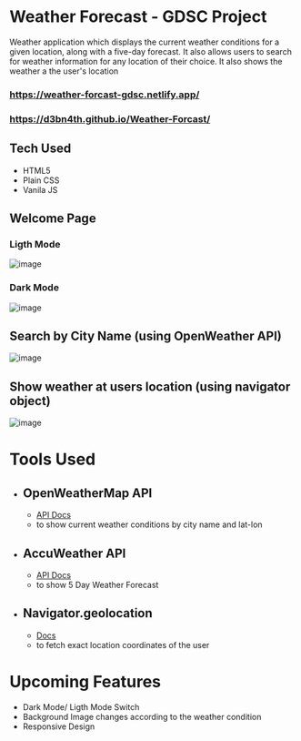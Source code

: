 # Weather Forecast - GDSC Project
 Weather application which displays the current weather conditions for a given location, along with a five-day forecast. It also allows users to search for weather information for any location of their choice. 
 It also shows the weather a the user's location
 
### https://weather-forcast-gdsc.netlify.app/
### https://d3bn4th.github.io/Weather-Forcast/

 ## Tech Used
 + HTML5
 + Plain CSS
 + Vanila JS
 
 ## Welcome Page
 
 ### Ligth Mode
![image](https://user-images.githubusercontent.com/55922828/227419120-fc0917f5-8da4-49cb-88ac-dabf6a2964c6.png)

 ### Dark Mode
![image](https://user-images.githubusercontent.com/55922828/227585055-5638e5d0-bece-44f9-a31d-18da6c5c4f0e.png)

 ## Search by City Name (using OpenWeather API)
![image](https://user-images.githubusercontent.com/55922828/227585166-fc72e8be-de6a-423b-98a7-00ca1276c0de.png)

## Show weather at users location (using navigator object)
![image](https://user-images.githubusercontent.com/55922828/227585367-8c7fc644-a3e8-4c92-9ca3-ac2e1c11e7a9.png)


# Tools Used
+ ## OpenWeatherMap API 
  - [API Docs](https://openweathermap.org/current)
  - to show current weather conditions by city name and lat-lon
+ ## AccuWeather API 
  - [API Docs](https://developer.accuweather.com/apis)
  - to show 5 Day Weather Forecast
+ ## Navigator.geolocation 
  - [Docs](https://developer.mozilla.org/en-US/docs/Web/API/Navigator/geolocation)
  -  to fetch exact location coordinates of the user

# Upcoming Features
+ Dark Mode/ Ligth Mode Switch
+ Background Image changes according to the weather condition
+ Responsive Design
